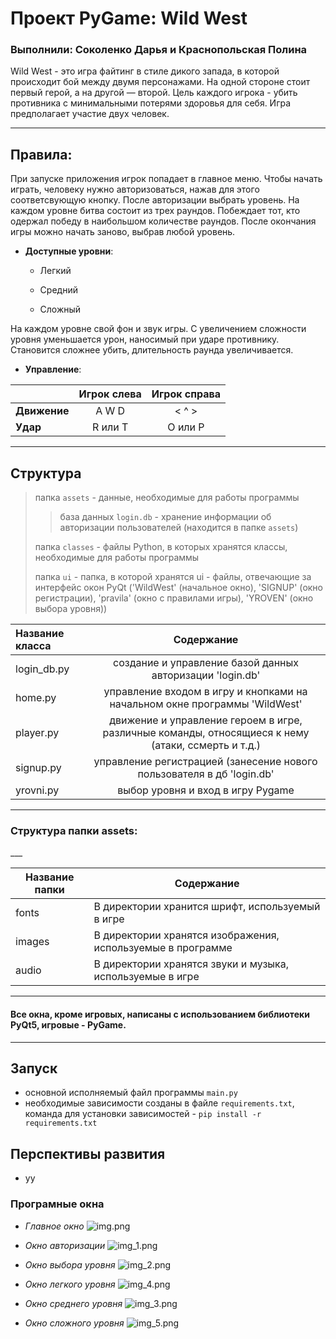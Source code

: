 # Проект PyGame: Wild West



### Выполнили: Соколенко Дарья и Краснопольская Полина
Wild West - это игра файтинг в стиле дикого запада, в которой происходит бой между двумя персонажами. На одной стороне стоит первый герой, 
а на другой — второй. Цель каждого игрока - убить противника с минимальными потерями здоровья для себя. 
Игра предполагает участие двух человек.

---

## Правила:
При запуске приложения игрок попадает в главное меню. Чтобы начать играть, человеку нужно авторизоваться, нажав для этого соответсвующую кнопку.
После авторизации выбрать уровень. На каждом уровне битва состоит из трех раундов. Побеждает тот, кто одержал победу в наибольшом количестве раундов.
После окончания игры можно начать заново, выбрав любой уровень.

* **Доступные уровни**:

  - Легкий

  - Средний

  - Сложный

На каждом уровне свой фон и звук игры. С увеличением сложности уровня уменьшается урон, наносимый при ударе противнику.
Становится сложнее убить, длительность раунда увеличивается.
* **Управление**:


|              | Игрок слева | Игрок справа  |
|:-------------|:-----------:|:-------------:|
| **Движение** |    A W D    |     < ^ >     |
| **Удар**     |   R или T   |    O или P    |
           

--- 

## Структура

> папка `assets` - данные, необходимые для работы программы
>> база данных `login.db` - хранение информации об авторизации пользователей (находится в папке `assets`)
>
> папка `classes` - файлы Python, в которых хранятся классы, необходимые для работы программы
> 
> папка `ui` - папка, в которой хранятся ui - файлы, отвечающие за интерфейс окон PyQt ('WildWest' (начальное окно), 'SIGNUP' (окно регистрации), 'pravila' (окно с правилами игры), 'YROVEN' (окно выбора уровня))

| Название класса |                                             Содержание                                             |
|:----------------|:--------------------------------------------------------------------------------------------------:|
| login_db.py     |                     создание и управление базой данных авторизации 'login.db'                      |
| home.py         |             управление входом в игру и кнопками на начальном окне программы 'WildWest'             |
| player.py       | движение и управление героем в игре, различные команды, относящиеся к нему (атаки, ссмерть и т.д.) |
| signup.py       |               управление регистрацией (занесение нового пользователя в дб 'login.db'               |
| yrovni.py       |                              выбор уровня и вход в игру Pygame                                |


___
<h3>Структура папки assets:</h3>
___

| Название папки | Содержание                                                  |
|---------|-------------------------------------------------------------|
| fonts   | В директории хранится шрифт, используемый в игре            |
| images  | В директории хранятся изображения, используемые в программе |
| audio   | В директории хранятся звуки и музыка, используемые в игре   |

---

#### Все окна, кроме игровых, написаны с использованием библиотеки PyQt5, игровые - PyGame.

---

## Запуск

- основной исполняемый файл программы `main.py`
- необходимые зависимости созданы в файле `requirements.txt`, команда для установки зависимостей - `pip install -r requirements.txt`


## Перспективы развития

- уу

### Програмные окна

- *Главное окно*
![img.png](assets/images/readme/img.png)

- *Окно авторизации*
![img_1.png](assets/images/readme/img_1.png)

- *Окно выбора уровня*
![img_2.png](assets/images/readme/img_2.png)

- *Окно легкого уровня*
![img_4.png](assets/images/readme/img_4.png)

- *Окно среднего уровня*
![img_3.png](assets/images/readme/img_3.png)

- *Окно сложного уровня*
![img_5.png](assets/images/readme/img_5.png)
